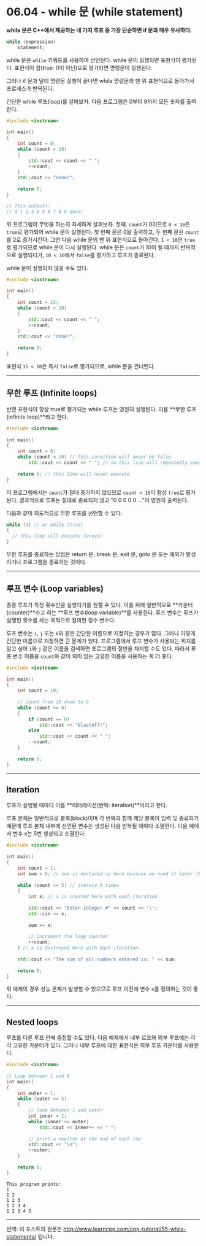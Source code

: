 # 06.04 - while 문 (while statement)

**while 문은 C++에서 제공하는 네 가지 루프 중 가장 단순하면 if 문과 매우 유사하다.**

```cpp
while (expression)
    statement;
```

while 문은 `while` 키워드를 사용하여 선언된다. while 문이 실행되면 표현식이 평가된다. 표현식이 참(true: 0이 아닌)으로 평가되면 명령문이 실행된다.

그러나 if 문과 달리 명령문 실행이 끝나면 while 명령문의 맨 위 표현식으로 돌아가서 프로세스가 반복된다.

간단한 while 루프(loop)를 살펴보자. 다음 프로그램은 0부터 9까지 모든 숫자를 출력한다.

```cpp
#include <iostream>
 
int main()
{
    int count = 0;
    while (count < 10)
    {
        std::cout << count << " ";
        ++count;
    }
    std::cout << "done!";
 
    return 0;
}

// This outputs:
// 0 1 2 3 4 5 6 7 8 9 done!
```

위 프로그램이 무엇을 하는지 자세하게 살펴보자. 첫째. `count`가 0이므로  `0 < 10`은 `true`로 평가되어 while 문이 실행된다. 첫 번째 문은 0을 출력하고, 두 번째 문은 `count`를 2로 증가시킨다. 그런 다음 while 문의 맨 위 표현식으로 돌아간다. `1 < 10`은 `true`로 평가되므로 while 문이 다시 실행된다.  while 문은 `count`가 10이 될 때까지 반복적으로 실행되다가, `10 < 10`에서 `false`를 평가하고 루프가 종료된다.

while 문이 실행되지 않을 수도 있다.

```cpp
#include <iostream>
 
int main()
{
    int count = 15;
    while (count < 10)
    {
        std::cout << count << " ";
        ++count;
    }
    std::cout << "done!";
 
    return 0;
}
```

표현식 `15 < 10`은 즉시 `false`로 평가되므로, while 문을 건너띈다.

---

## 무한 루프 (Infinite loops)

반면 표현식이 항상 true로 평가되는 while 루프는 영원히 실행된다. 이를 **무한 루프(infinite loop)**라고 한다.

```cpp
#include <iostream>
 
int main()
{
    int count = 0;
    while (count < 10) // this condition will never be false
        std::cout << count << " "; // so this line will repeatedly execute
 
    return 0; // this line will never execute
}
```

이 프로그램에서는 `count`가 절대 증가하지 않으므로 `count < 10`이 항상 `true`로 평가된다. 결과적으로 루프는 절대로 종료되지 않고 "0 0 0 0 0 ..."이 영원히 출력된다.

다음과 같이 의도적으로 무한 루프를 선언할 수 있다.

```cpp
while (1) // or while (true)
{
  // this loop will execute forever
}
```

무한 루프를 종료하는 방법은 return 문, break 문, exit 문, goto 문 또는 예외가 발생하거나 프로그램을 종료하는 것이다.

---

## 루프 변수 (Loop variables) 

종종 루프가 특정 횟수만큼 실행되기를 원할 수 있다. 이를 위해 일반적으로 **카운터(counter)**라고 하는 **루프 변수(loop variable)**를 사용한다. 루프 변수는 루프가 실행된 횟수를 세는 목적으로 정의된 정수 변수다.

루프 변수는 `i`, `j` 또는 `k`와 같은 간단한 이름으로 지정하는 경우가 많다. 그러나 이렇게 간단한 이름으로 지정하면 큰 문제가 있다. 프로그램에서 루프 변수가 사용되는 위치를 알고 싶어 `i`와 `j` 같은 이름을 검색하면 프로그램의 절반을 차지할 수도 있다. 따라서 루프 변수 이름을 `count`와 같이 의미 있는 고유한 이름을 사용하는 게 더 좋다.

```cpp
#include <iostream>
 
int main()
{
    int count = 10;
 
    // count from 10 down to 0
    while (count >= 0)
    {
        if (count == 0)
            std::cout << "blastoff!";
        else
            std::cout << count << " ";
        --count;
    }
 
    return 0;
}
```

---

## Iteration

루프가 실행될 때마다 이를 **이터레이션(반복: iteration)**이라고 한다.

루프 본체는 일반적으로 블록(block)이며 각 반복과 함께 해당 블록이 입력 및 종료되기 때문에 루프 본체 내부에 선언된 변수는 생성된 다음 반복될 때마다 소멸한다. 다음 예에서 변수 x는 5번 생성되고 소멸한다.

```cpp
#include <iostream>
 
int main()
{
    int count = 1;
    int sum = 0; // sum is declared up here because we need it later (beyond the loop)
 
    while (count <= 5) // iterate 5 times
    {
        int x; // x is created here with each iteration
 
        std::cout << "Enter integer #" << count << ':';
        std::cin >> x;
 
        sum += x;
 
        // increment the loop counter
        ++count;
    } // x is destroyed here with each iteration
 
    std::cout << "The sum of all numbers entered is: " << sum;
 
    return 0;
}

```

위 예제의 경우 성능 문제가 발생할 수 있으므로 루프 이전에 변수 `x`를 정의하는 것이 좋다.

---

## Nested loops

루프를 다른 루프 안에 중첩할 수도 있다. 다음 예제에서 내부 르프와 외부 루프에는 각각 고유한 카운터가 있다. 그러나 내부 루프에 대한 표현식은 외부 루프 카운터를 사용한다.

```cpp
#include <iostream>
 
// Loop between 1 and 5
int main()
{
    int outer = 1;
    while (outer <= 5)
    {
        // loop between 1 and outer
        int inner = 1;
        while (inner <= outer)
            std::cout << inner++ << " ";
 
        // print a newline at the end of each row
        std::cout << "\n";
        ++outer;
    }
 
    return 0;
}
```

```
This program prints:
1
1 2
1 2 3
1 2 3 4
1 2 3 4 5
```

---

번역: 이 포스트의 원문은 http://www.learncpp.com/cpp-tutorial/55-while-statements/ 입니다.